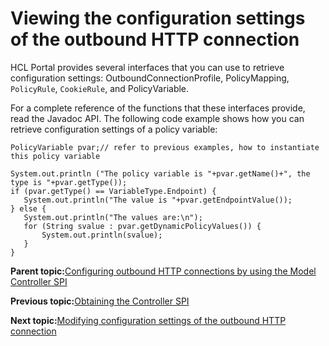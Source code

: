 # Viewing the configuration settings of the outbound HTTP connection

HCL Portal provides several interfaces that you can use to retrieve configuration settings: OutboundConnectionProfile, PolicyMapping, `PolicyRule`, `CookieRule`, and PolicyVariable.

For a complete reference of the functions that these interfaces provide, read the Javadoc API. The following code example shows how you can retrieve configuration settings of a policy variable:

```
PolicyVariable pvar;// refer to previous examples, how to instantiate this policy variable

System.out.println ("The policy variable is "+pvar.getName()+", the type is "+pvar.getType());
if (pvar.getType() == VariableType.Endpoint) {
   System.out.println("The value is "+pvar.getEndpointValue());
} else {
   System.out.println("The values are:\n");
   for (String svalue : pvar.getDynamicPolicyValues()) {
       System.out.println(svalue);
   }
}
```

**Parent topic:**[Configuring outbound HTTP connections by using the Model Controller SPI](../dev-portlet/outbhttp_cfg_mcspi.md)

**Previous topic:**[Obtaining the Controller SPI](../dev-portlet/outbhttp_cfg_mcspi_obtstrlrspi.md)

**Next topic:**[Modifying configuration settings of the outbound HTTP connection](../dev-portlet/outbhttp_cfg_mcspi_modfcfgsets.md)

